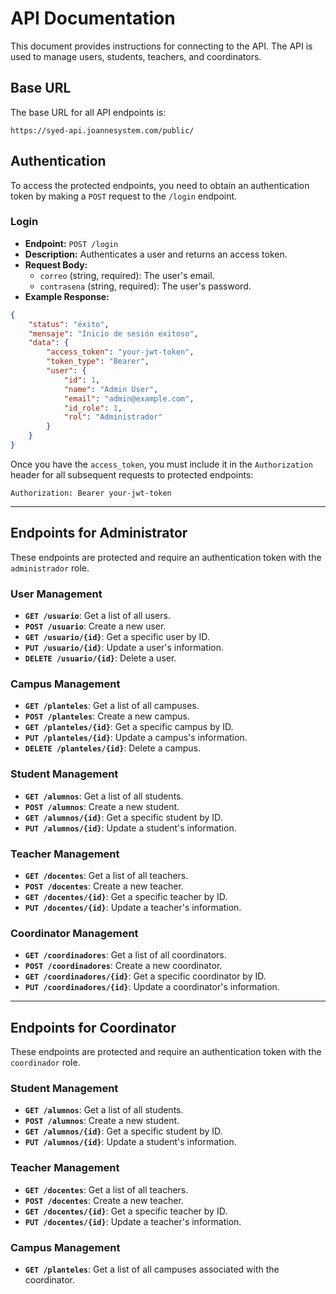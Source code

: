 # API Documentation

This document provides instructions for connecting to the API. The API is used to manage users, students, teachers, and coordinators.

## Base URL

The base URL for all API endpoints is:

```
https://syed-api.joannesystem.com/public/
```

## Authentication

To access the protected endpoints, you need to obtain an authentication token by making a `POST` request to the `/login` endpoint.

### Login

* **Endpoint:** `POST /login`
* **Description:** Authenticates a user and returns an access token.
* **Request Body:**
    * `correo` (string, required): The user's email.
    * `contrasena` (string, required): The user's password.
* **Example Response:**

```json
{
    "status": "éxito",
    "mensaje": "Inicio de sesión exitoso",
    "data": {
        "access_token": "your-jwt-token",
        "token_type": "Bearer",
        "user": {
            "id": 1,
            "name": "Admin User",
            "email": "admin@example.com",
            "id_role": 1,
            "rol": "Administrador"
        }
    }
}
```

Once you have the `access_token`, you must include it in the `Authorization` header for all subsequent requests to protected endpoints:

```
Authorization: Bearer your-jwt-token
```

---

## Endpoints for Administrator

These endpoints are protected and require an authentication token with the `administrador` role.

### User Management

*   **`GET /usuario`**: Get a list of all users.
*   **`POST /usuario`**: Create a new user.
*   **`GET /usuario/{id}`**: Get a specific user by ID.
*   **`PUT /usuario/{id}`**: Update a user's information.
*   **`DELETE /usuario/{id}`**: Delete a user.

### Campus Management

*   **`GET /planteles`**: Get a list of all campuses.
*   **`POST /planteles`**: Create a new campus.
*   **`GET /planteles/{id}`**: Get a specific campus by ID.
*   **`PUT /planteles/{id}`**: Update a campus's information.
*   **`DELETE /planteles/{id}`**: Delete a campus.

### Student Management

*   **`GET /alumnos`**: Get a list of all students.
*   **`POST /alumnos`**: Create a new student.
*   **`GET /alumnos/{id}`**: Get a specific student by ID.
*   **`PUT /alumnos/{id}`**: Update a student's information.

### Teacher Management

*   **`GET /docentes`**: Get a list of all teachers.
*   **`POST /docentes`**: Create a new teacher.
*   **`GET /docentes/{id}`**: Get a specific teacher by ID.
*   **`PUT /docentes/{id}`**: Update a teacher's information.

### Coordinator Management

*   **`GET /coordinadores`**: Get a list of all coordinators.
*   **`POST /coordinadores`**: Create a new coordinator.
*   **`GET /coordinadores/{id}`**: Get a specific coordinator by ID.
*   **`PUT /coordinadores/{id}`**: Update a coordinator's information.

---

## Endpoints for Coordinator

These endpoints are protected and require an authentication token with the `coordinador` role.

### Student Management

*   **`GET /alumnos`**: Get a list of all students.
*   **`POST /alumnos`**: Create a new student.
*   **`GET /alumnos/{id}`**: Get a specific student by ID.
*   **`PUT /alumnos/{id}`**: Update a student's information.

### Teacher Management

*   **`GET /docentes`**: Get a list of all teachers.
*   **`POST /docentes`**: Create a new teacher.
*   **`GET /docentes/{id}`**: Get a specific teacher by ID.
*   **`PUT /docentes/{id}`**: Update a teacher's information.

### Campus Management

*   **`GET /planteles`**: Get a list of all campuses associated with the coordinator.